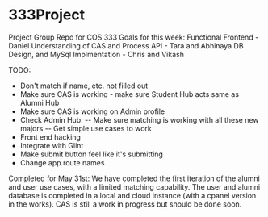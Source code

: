 # 333Project
Project Group Repo for COS 333
Goals for this week:
Functional Frontend - Daniel
Understanding of CAS and Process API - Tara and Abhinaya
DB Design, and MySql Implmentation - Chris and Vikash

TODO:
- Don't match if name, etc. not filled out
- Make sure CAS is working - make sure Student Hub acts same as Alumni Hub
- Make sure CAS is working on Admin profile
- Check Admin Hub: 
-- Make sure matching is working with all these new majors
-- Get simple use cases to work
- Front end hacking
- Integrate with Glint
- Make submit button feel like it's submitting
- Change app.route names

Completed for May 31st: 
We have completed the first iteration of the alumni and user use cases, with a limited matching capability. 
The user and alumni database is completed in a local and cloud instance (with a cpanel version in the works).
CAS is still a work in progress but should be done soon.